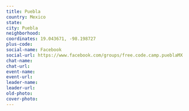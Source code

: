 ```yaml
---
title: Puebla
country: Mexico
state: 
city: Puebla
neighborhood: 
coordinates: 19.043671, -98.198727
plus-code:
social-name: Facebook
social-url: https://www.facebook.com/groups/free.code.camp.pueblaMX
chat-name:
chat-url:
event-name:
event-url:
leader-name:
leader-url:
old-photo: 
cover-photo:
---
```


